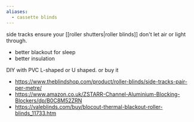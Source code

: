 ```yaml
---
aliases:
  - cassette blinds
---
```

side tracks ensure your [[roller shutters|roller blinds]] don't let air or light through.
- better blackout for sleep
- better insulation

DIY with PVC L-shaped or U shaped.
or buy it
- https://www.theblindshop.com/product/roller-blinds/side-tracks-pair-per-metre/
- https://www.amazon.co.uk/ZSTARR-Channel-Aluminium-Blocking-Blockers/dp/B0C8M52ZRN
- https://valeblinds.com/buy/blocout-thermal-blackout-roller-blinds_11733.htm

